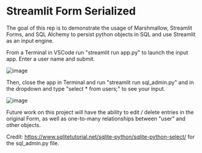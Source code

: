 # Streamlit Form Serialized

The goal of this rep is to demonstrate the usage of Marshmallow, Streamlit Forms, and SQL Alchemy to persist python objects in SQL and use Streamlit as an input engine.

From a Terminal in VSCode run "streamlit run app.py" to launch the input app.  Enter a user name and submit.

![image](https://user-images.githubusercontent.com/39496491/230428284-a669b5d2-5e3d-45ca-8418-566cb0057529.png)

Then, close the app in Terminal and run "streamlit run sql_admin.py" and in the dropdown and type "select * from users;" to see your input.

![image](https://user-images.githubusercontent.com/39496491/230428074-1c6eda01-5e77-4c7f-81b8-1a84ce3c5a7f.png)

Future work on this project will have the ability to edit / delete entries in the original Form, as well as one-to-many relationships between "user" and other objects.

Credit: https://www.sqlitetutorial.net/sqlite-python/sqlite-python-select/ for the sql_admin.py file.
